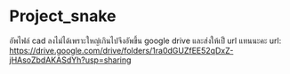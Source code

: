 # Project_snake
อัพไฟล์ cad ลงไม่ได้เพราะใหญ่เกินไปจึงอัพขึ้น google drive และส่งให้เป็ url แทนนะคะ
url: https://drive.google.com/drive/folders/1ra0dGUZfEE52qDxZ-jHAsoZbdAKASdYh?usp=sharing
